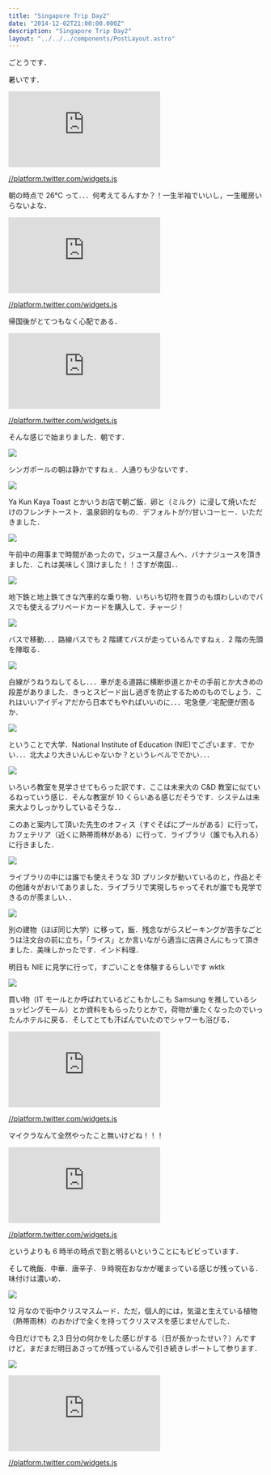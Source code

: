 ```yaml
---
title: "Singapore Trip Day2"
date: "2014-12-02T21:00:00.000Z"
description: "Singapore Trip Day2"
layout: "../../../components/PostLayout.astro"
---
```


ごとうです．

暑いです．

<iframe src="https://medium.com/media/d81551fa7b0ee57c64781a1b40b2ac3c" frameborder=0></iframe>

[//platform.twitter.com/widgets.js](//platform.twitter.com/widgets.js)

朝の時点で 26℃ って．．．何考えてるんすか？！一生半袖でいいし，一生暖房いらないよな．

<iframe src="https://medium.com/media/d99fe196e24fd9c4997f5c5e112471a4" frameborder=0></iframe>

[//platform.twitter.com/widgets.js](//platform.twitter.com/widgets.js)

帰国後がとてつもなく心配である．

<iframe src="https://medium.com/media/e81a10af10daaaa7ff1d2542b6d55e6f" frameborder=0></iframe>

[//platform.twitter.com/widgets.js](//platform.twitter.com/widgets.js)

そんな感じで始まりました．朝です．

![](https://cdn-images-1.medium.com/max/2000/0*4IiRwIcPEpKP-lxT.jpg)

シンガポールの朝は静かですねぇ．人通りも少ないです．

![](https://cdn-images-1.medium.com/max/2000/0*vLXoB1v3RD0iQygF.jpg)

Ya Kun Kaya Toast とかいうお店で朝ご飯．卵と（ミルク）に浸して焼いただけのフレンチトースト．温泉卵的なもの．デフォルトがｸｿ甘いコーヒー．いただきました．

![](https://cdn-images-1.medium.com/max/2000/0*iilhRtTmMvXI4hsk.jpg)

午前中の用事まで時間があったので，ジュース屋さんへ．バナナジュースを頂きました．これは美味しく頂けました！！さすが南国．．

![](https://cdn-images-1.medium.com/max/2000/0*T56mAaTOSZrcrZZq.jpg)

地下鉄と地上鉄てきな汽車的な乗り物．いちいち切符を買うのも煩わしいのでバスでも使えるプリペードカードを購入して．チャージ！

![](https://cdn-images-1.medium.com/max/2000/0*ZjvdSFhDE_RwCYWM.jpg)

バスで移動．．．路線バスでも 2 階建てバスが走っているんですねぇ．2 階の先頭を陣取る．

![](https://cdn-images-1.medium.com/max/2000/0*6LHFPfpTqfqrxxyE.jpg)

白線がうねうねしてるし．．．車が走る道路に横断歩道とかその手前とか大きめの段差がありました．きっとスピード出し過ぎを防止するためのものでしょう．これはいいアイディアだから日本でもやればいいのに．．．宅急便／宅配便が困るか．

![](https://cdn-images-1.medium.com/max/2000/0*7DM4qDKsPGvPpR-C.jpg)

ということで大学．National Institute of Education (NIE)でございます．でかい．．．北大より大きいんじゃないか？というレベルででかい．．．

![](https://cdn-images-1.medium.com/max/2000/0*TA0liGgAwa8sY7bl.jpg)

いろいろ教室を見学させてもらった訳です．ここは未来大の C&D 教室に似ているねっていう感じ．そんな教室が 10 くらいある感じだそうです．システムは未来大よりしっかりしているそうな．．

このあと案内して頂いた先生のオフィス（すぐそばにプールがある）に行って，カフェテリア（近くに熱帯雨林がある）に行って．ライブラリ（誰でも入れる）に行きました．

![](https://cdn-images-1.medium.com/max/2000/0*jFJwrvljDEx6dn9L.jpg)

ライブラリの中には誰でも使えそうな 3D プリンタが動いているのと，作品とその他諸々がおいてありました．ライブラリで実現しちゃってそれが誰でも見学できるのが羨ましい．．

![](https://cdn-images-1.medium.com/max/2000/0*LQBpu_iyCG0EG6Uv.jpg)

別の建物（ほぼ同じ大学）に移って，飯．残念ながらスピーキングが苦手なごとうは注文台の前に立ち，「ライス」とか言いながら適当に店員さんにもって頂きました．美味しかったです．インド料理．

明日も NIE に見学に行って，すごいことを体験するらしいです wktk

![](https://cdn-images-1.medium.com/max/2000/0*WU_JTIi2Flo24gck.jpg)

買い物（IT モールとか呼ばれているどこもかしこも Samsung を推しているショッピングモール）とか資料をもらったりとかで，荷物が重たくなったのでいったんホテルに戻る．そしてとても汗ばんでいたのでシャワーも浴びる．

<iframe src="https://medium.com/media/c60f768d5f677335678039c4cd5eab29" frameborder=0></iframe>

[//platform.twitter.com/widgets.js](//platform.twitter.com/widgets.js)

マイクラなんて全然やったこと無いけどね！！！

<iframe src="https://medium.com/media/fba2e5c4120a01a2a7c11c1fdf09b0ba" frameborder=0></iframe>

[//platform.twitter.com/widgets.js](//platform.twitter.com/widgets.js)

というよりも 6 時半の時点で割と明るいということにもビビっています．

そして晩飯．中華．唐辛子．９時現在おなかが暖まっている感じが残っている．味付けは濃いめ．

![](https://cdn-images-1.medium.com/max/2000/0*k4-wvpBQL2cZchTx.jpg)

12 月なので街中クリスマスムード．ただ，個人的には，気温と生えている植物（熱帯雨林）のおかげで全くを持ってクリスマスを感じませんでした．

今日だけでも 2,3 日分の何かをした感じがする（日が長かったせい？）んですけど，まだまだ明日あさってが残っているんで引き続きレポートして参ります．

![](https://cdn-images-1.medium.com/max/2000/0*dwxYE3IAbXZngdXl.jpg)

<iframe src="https://medium.com/media/7e1cf890a55b00e9368cb66132f6dd6b" frameborder=0></iframe>

[//platform.twitter.com/widgets.js](//platform.twitter.com/widgets.js)
